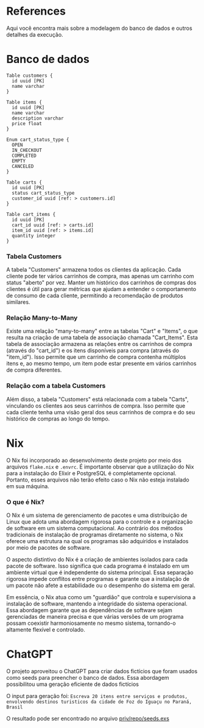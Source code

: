 # References

Aqui você encontra mais sobre a modelagem do banco de dados e outros detalhes da execução.

# Banco de dados

```
Table customers {
  id uuid [PK]
  name varchar
}

Table items {
  id uuid [PK]
  name varchar
  description varchar
  price float
}

Enum cart_status_type {
  OPEN
  IN_CHECKOUT
  COMPLETED
  EMPTY
  CANCELED
}

Table carts {
  id uuid [PK]
  status cart_status_type
  customer_id uuid [ref: > customers.id]
}

Table cart_items {
  id uuid [PK]
  cart_id uuid [ref: > carts.id]
  item_id uuid [ref: > items.id]
  quantity integer
}
```

### Tabela Customers

A tabela "Customers" armazena todos os clientes da aplicação. Cada cliente pode ter vários carrinhos de compra, mas apenas um carrinho com status "aberto" por vez. Manter um histórico dos carrinhos de compras dos clientes é útil para gerar métricas que ajudam a entender o comportamento de consumo de cada cliente, permitindo a recomendação de produtos similares.

### Relação Many-to-Many

Existe uma relação "many-to-many" entre as tabelas "Cart" e "Items", o que resulta na criação de uma tabela de associação chamada "Cart_Items". Esta tabela de associação armazena as relações entre os carrinhos de compra (através do "cart_id") e os itens disponíveis para compra (através do "item_id"). Isso permite que um carrinho de compra contenha múltiplos itens e, ao mesmo tempo, um item pode estar presente em vários carrinhos de compra diferentes.

### Relação com a tabela Customers

Além disso, a tabela "Customers" está relacionada com a tabela "Carts", vinculando os clientes aos seus carrinhos de compra. Isso permite que cada cliente tenha uma visão geral dos seus carrinhos de compra e do seu histórico de compras ao longo do tempo.

# Nix

O Nix foi incorporado ao desenvolvimento deste projeto por meio dos arquivos `flake.nix` e `.envrc`. É importante observar que a utilização do Nix para a instalação do Elixir e PostgreSQL é completamente opcional. Portanto, esses arquivos não terão efeito caso o Nix não esteja instalado em sua máquina.

### O que é Nix?

O Nix é um sistema de gerenciamento de pacotes e uma distribuição de Linux que adota uma abordagem rigorosa para o controle e a organização de software em um sistema computacional. Ao contrário dos métodos tradicionais de instalação de programas diretamente no sistema, o Nix oferece uma estrutura na qual os programas são adquiridos e instalados por meio de pacotes de software.

O aspecto distintivo do Nix é a criação de ambientes isolados para cada pacote de software. Isso significa que cada programa é instalado em um ambiente virtual que é independente do sistema principal. Essa separação rigorosa impede conflitos entre programas e garante que a instalação de um pacote não afete a estabilidade ou o desempenho do sistema em geral.

Em essência, o Nix atua como um "guardião" que controla e supervisiona a instalação de software, mantendo a integridade do sistema operacional. Essa abordagem garante que as dependências de software sejam gerenciadas de maneira precisa e que várias versões de um programa possam coexistir harmoniosamente no mesmo sistema, tornando-o altamente flexível e controlado.

# ChatGPT

O projeto aproveitou o ChatGPT para criar dados fictícios que foram usados como seeds para preencher o banco de dados. Essa abordagem possibilitou uma geração eficiente de dados fictícios

O input para geração foi: `Escreva 20 itens entre serviços e produtos, envolvendo destinos turisticos da cidade de Foz do Iguaçu no Paraná, Brasil`

O resultado pode ser encontrado no arquivo [priv/repo/seeds.exs](https://github.com/douglastofoli/falls-travel/blob/main/priv/repo/seeds.exs)
